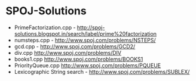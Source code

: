 # SPOJ-Solutions

- PrimeFactorization.cpp - http://spoj-solutions.blogspot.in/search/label/prime%20factorization
- numsteps.cpp - http://www.spoj.com/problems/NSTEPS/
- gcd.cpp - http://www.spoj.com/problems/GCD2/
- div.cpp http://www.spoj.com/problems/DIV
- books1.cpp http://www.spoj.com/problems/BOOKS1
- PriorityQueue.cpp http://www.spoj.com/problems/PQUEUE
- Lexicographic String search - http://www.spoj.com/problems/SUBLEX/
